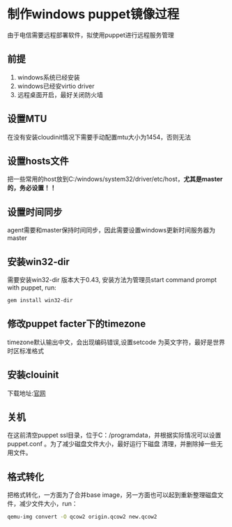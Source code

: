 # 制作windows puppet镜像过程

由于电信需要远程部署软件，拟使用puppet进行远程服务管理
## 前提
1. windows系统已经安装
2. windows已经安virtio driver
3. 远程桌面开启，最好关闭防火墙

## 设置MTU

在没有安装cloudinit情况下需要手动配置mtu大小为1454，否则无法

## 设置hosts文件

把一些常用的host放到C:/windows/system32/driver/etc/host，**尤其是master的，务必设置！！**

## 设置时间同步

agent需要和master保持时间同步，因此需要设置windows更新时间服务器为master

## 安装win32-dir

需要安装win32-dir 版本大于0.43, 安装方法为管理员start command prompt with puppet, run:
```sh
gem install win32-dir
```

## 修改puppet facter下的timezone

timezone默认输出中文，会出现编码错误,设置setcode 为英文字符，最好是世界时区标准格式

## 安装clouinit
下载地址:[官网](http://www.cloudbase.it/cloud-init-for-windows-instances/)
## 关机
在这前清空puppet ssl目录，位于C：/programdata，并根据实际情况可以设置puppet.conf 。为了减少磁盘文件大小，最好运行下磁盘
清理，并删除掉一些无用文件。

##  格式转化

把格式转化，一方面为了合并base image，另一方面也可以起到重新整理磁盘文件，减少文件大小，run：

```sh
qemu-img convert -O qcow2 origin.qcow2 new.qcow2
```
